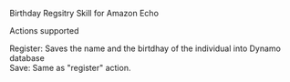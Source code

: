 Birthday Regsitry Skill for Amazon Echo
 
 Actions supported
  
  Register: Saves the name and the birtdhay of the individual into Dynamo database  
  Save: Same as "register" action.
  
